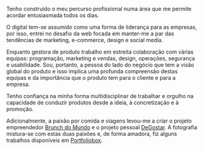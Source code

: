 Tenho construído o meu percurso profissional numa área que me permite acordar entusiasmada todos os dias.

O digital tem-se assumido como uma forma de liderança para as empresas, por isso, entrei no desafio da web focada em manter-me a par das tendências de marketing, e-commerce, design e social media.

Enquanto gestora de produto trabalho em estreita colaboração com várias equipas: programação, marketing e vendas, design, operações, segurança e usabilidade. Sou, portanto, a pessoa do lado do negócio que tem a visão global do produto e isso implica uma profunda compreensão destas equipas e da importância que o produto tem para o cliente e para a empresa.

Tenho confiança na minha forma multidisciplinar de trabalhar e orgulho na capacidade de conduzir produtos desde a ideia, à concretização e à promoção.

Adicionalmente, a paixão por comida e viagens levou-me a criar o projeto empreendedor [Brunch do Mundo](https://www.facebook.com/brunchdomundo/) e o projeto pessoal [DeGostar](http://degostar.pt/). A fotografia mistura-se com estas duas paixões e, de forma amadora, fiz alguns trabalhos disponíveis em [Portfoliobox](http://ritagilpires.portfoliobox.net/).
